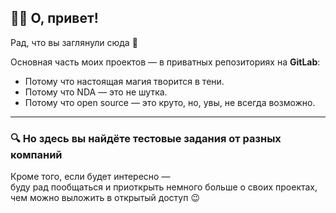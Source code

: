 ## 🤷‍♂️ О, привет!

Рад, что вы заглянули сюда 🙂

Основная часть моих проектов — в приватных репозиториях на **GitLab**:

- Потому что настоящая магия творится в тени.
- Потому что NDA — это не шутка.
- Потому что open source — это круто, но, увы, не всегда возможно.

---

### 🔍 Но здесь вы найдёте тестовые задания от разных компаний

Кроме того, если будет интересно —  
буду рад пообщаться и приоткрыть немного больше о своих проектах, чем можно выложить в открытый доступ 😉

